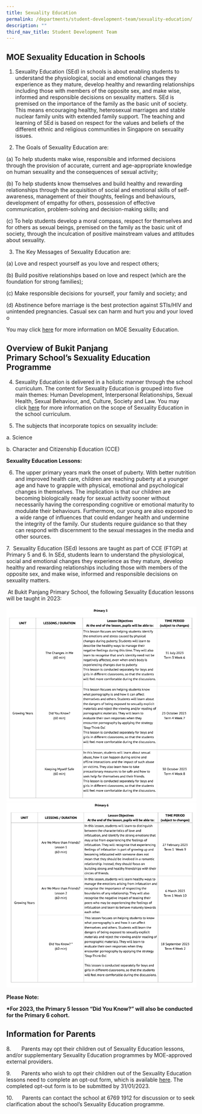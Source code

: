 ```yaml
---
title: Sexuality Education
permalink: /departments/student-development-team/sexuality-education/
description: ""
third_nav_title: Student Development Team
---
```

MOE Sexuality Education in Schools
----------------------------------

  

1. Sexuality Education (SEd) in schools is about enabling students to understand the physiological, social and emotional changes they experience as they mature, develop healthy and rewarding relationships including those with members of the opposite sex, and make wise, informed and responsible decisions on sexuality matters. SEd is premised on the importance of the family as the basic unit of society. This means encouraging healthy, heterosexual marriages and stable nuclear family units with extended family support. The teaching and learning of SEd is based on respect for the values and beliefs of the different ethnic and religious communities in Singapore on sexuality issues.

  

2. The Goals of Sexuality Education are:

(a) To help students make wise, responsible and informed decisions through the provision of accurate, current and age-appropriate knowledge on human sexuality and the consequences of sexual activity;

(b) To help students know themselves and build healthy and rewarding relationships through the acquisition of social and emotional skills of self-awareness, management of their thoughts, feelings and behaviours, development of empathy for others, possession of effective communication, problem-solving and decision-making skills; and

(c) To help students develop a moral compass, respect for themselves and for others as sexual beings, premised on the family as the basic unit of society, through the inculcation of positive mainstream values and attitudes about sexuality. 

  

3. The Key Messages of Sexuality Education are:

  

(a) Love and respect yourself as you love and respect others;

(b) Build positive relationships based on love and respect (which are the foundation for strong families);

(c) Make responsible decisions for yourself, your family and society; and

(d) Abstinence before marriage is the best protection against STIs/HIV and unintended pregnancies. Casual sex can harm and hurt you and your loved o

You may click [here](https://go.gov.sg/moe-sexuality-education) for more information on MOE Sexuality Education.

  

  

Overview of Bukit Panjang Primary School’s Sexuality Education Programme
------------------------------------------------------------------------

  

4. Sexuality Education is delivered in a holistic manner through the school curriculum. The content for Sexuality Education is grouped into five main themes: Human Development, Interpersonal Relationships, Sexual Health, Sexual Behaviour, and, Culture, Society and Law. You may click [here](https://go.gov.sg/moe-sexuality-education-scope) for more information on the scope of Sexuality Education in the school curriculum.

  

5. The subjects that incorporate topics on sexuality include:

a. Science 

b. Character and Citizenship Education (CCE)

**Sexuality Education Lessons:** 

6. The upper primary years mark the onset of puberty. With better nutrition and improved health care, children are reaching puberty at a younger age and have to grapple with physical, emotional and psychological changes in themselves. The implication is that our children are becoming biologically ready for sexual activity sooner without necessarily having the corresponding cognitive or emotional maturity to modulate their behaviours. Furthermore, our young are also exposed to a wide range of influences that could endanger health and undermine the integrity of the family. Our students require guidance so that they can respond with discernment to the sexual messages in the media and other sources. 

  

  

7.  Sexuality Education (SEd) lessons are taught as part of CCE (FTGP) at Primary 5 and 6. In SEd, students learn to understand the physiological, social and emotional changes they experience as they mature, develop healthy and rewarding relationships including those with members of the opposite sex, and make wise, informed and responsible decisions on sexuality matters. 

  

  

 At Bukit Panjang Primary School, the following Sexuality Education lessons will be taught in 2023:
 
 ![](/images/sexed.png)
 ![](/images/sexed2.png)
 
 **Please Note:**

**\*For 2023, the Primary 5 lesson “Did You Know?” will also be conducted for the Primary 6 cohort.** 

  

Information for Parents
-----------------------

8.       Parents may opt their children out of Sexuality Education lessons, and/or supplementary Sexuality Education programmes by MOE-approved external providers.

9.       Parents who wish to opt their children out of the Sexuality Education lessons need to complete an opt-out form, which is available [here](https://form.gov.sg/63c61d50bef23b00115e3c4c). The completed opt-out form is to be submitted by 31/01/2023.

10.      Parents can contact the school at 6769 1912 for discussion or to seek clarification about the school’s Sexuality Education programme.